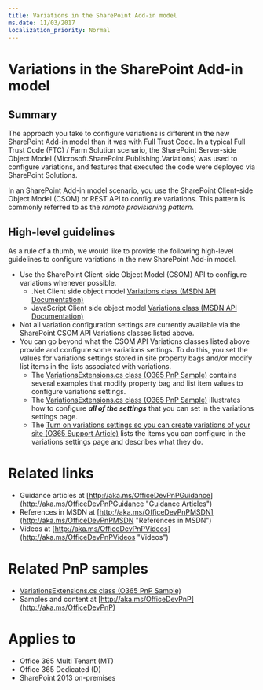 ```yaml
---
title: Variations in the SharePoint Add-in model
ms.date: 11/03/2017
localization_priority: Normal
---
```

Variations in the SharePoint Add-in model
=========================================

Summary
-------

The approach you take to configure variations is different in the new SharePoint Add-in model than it was with Full Trust Code. In a typical Full Trust Code (FTC) / Farm Solution scenario, the SharePoint Server-side Object Model (Microsoft.SharePoint.Publishing.Variations) was used to configure variations, and features that executed the code were deployed via SharePoint Solutions.

In an SharePoint Add-in model scenario, you use the SharePoint Client-side Object Model (CSOM) or REST API to configure variations. This pattern is commonly referred to as the *remote provisioning pattern*.

High-level guidelines
---------------------

As a rule of a thumb, we would like to provide the following high-level guidelines to configure variations in the new SharePoint Add-in model.

- Use the SharePoint Client-side Object Model (CSOM) API to configure variations whenever possible.
	- .Net Client side object model [Variations class (MSDN API Documentation)](https://msdn.microsoft.com/en-us/library/office/microsoft.sharepoint.client.publishing.variations.aspx)
	- JavaScript Client side object model [Variations class (MSDN API Documentation)](https://msdn.microsoft.com/en-us/library/office/jj994778.aspx)
- Not all variation configuration settings are currently available via the SharePoint CSOM API Variations classes listed above.
- You can go beyond what the CSOM API Variations classes listed above provide and configure some variations settings.  To do this, you set the values for variations settings stored in site property bags and/or modify list items in the lists associated with variations.
	+ The [VariationsExtensions.cs class (O365 PnP Sample)](https://github.com/SharePoint/PnP-Sites-Core/tree/master/Core/OfficeDevPnP.Core/Extensions/VariationExtensions.cs) contains several examples that modify property bag and list item values to configure variations settings.
	+ The [VariationsExtensions.cs class (O365 PnP Sample)](https://github.com/SharePoint/PnP-Sites-Core/blob/master/Core/OfficeDevPnP.Core/Extensions/VariationExtensions.cs) illustrates how to configure ***all of the settings*** that you can set in the variations settings page.
	+ The [Turn on variations settings so you can create variations of your site (O365 Support Article)](https://support.office.com/en-za/article/Turn-on-variations-settings-so-you-can-create-variations-of-your-site-fc021610-bdb5-4b5c-9d59-ce8af6699b4b) lists  the items you can configure in the variations settings page and describes what they do.

Related links
=============

- Guidance articles at [http://aka.ms/OfficeDevPnPGuidance](http://aka.ms/OfficeDevPnPGuidance "Guidance Articles")
- References in MSDN at [http://aka.ms/OfficeDevPnPMSDN](http://aka.ms/OfficeDevPnPMSDN "References in MSDN")
- Videos at [http://aka.ms/OfficeDevPnPVideos](http://aka.ms/OfficeDevPnPVideos "Videos")

Related PnP samples
===================

- [VariationsExtensions.cs class (O365 PnP Sample)](https://github.com/SharePoint/PnP-Sites-Core/blob/master/Core/OfficeDevPnP.Core/Extensions/VariationExtensions.cs)
- Samples and content at [http://aka.ms/OfficeDevPnP](http://aka.ms/OfficeDevPnP)

Applies to
==========
- Office 365 Multi Tenant (MT)
- Office 365 Dedicated (D)
- SharePoint 2013 on-premises
